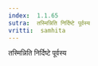 ```yaml
---
index:  1.1.65
sutra:  तस्मिन्निति निर्दिष्टे पूर्वस्य
vritti:  samhita 
---
```


तस्मिन्निति निर्दिष्टे पूर्वस्य

